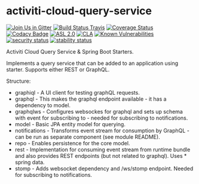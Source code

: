 # activiti-cloud-query-service 

[![Join Us in Gitter](https://badges.gitter.im/Activiti/Activiti7.svg)](https://gitter.im/Activiti/Activiti7?utm_source=badge&utm_medium=badge&utm_campaign=pr-badge&utm_content=badge)
[![Build Status Travis](https://travis-ci.org/Activiti/activiti-cloud-query-service.svg?branch=master)](https://travis-ci.org/Activiti/activiti-cloud-query-service)
[![Coverage Status](http://img.shields.io/codecov/c/github/Activiti/activiti-cloud-query-service/master.svg?maxAge=86400)](https://codecov.io/gh/Activiti/activiti-cloud-query-service)
[![Codacy Badge](https://api.codacy.com/project/badge/Grade/5ee4e6ceacda459a9bffb12e5fb4574d)](https://www.codacy.com/app/Activiti/activiti-cloud-query-service?utm_source=github.com&amp;utm_medium=referral&amp;utm_content=Activiti/activiti-cloud-query-service&amp;utm_campaign=Badge_Grade)
[![ASL 2.0](https://img.shields.io/hexpm/l/plug.svg)](https://github.com/Activiti/activiti-cloud-query-service/blob/master/LICENSE.txt)
[![CLA](https://cla-assistant.io/readme/badge/Activiti/activiti-cloud-query-service)](https://cla-assistant.io/Activiti/activiti-cloud-query-service)
[![Known Vulnerabilities](https://snyk.io/test/github/Activiti/activiti-cloud-query-service/badge.svg)](https://snyk.io/test/github/Activiti/activiti-cloud-query-service)
[![security status](https://www.meterian.com/badge/gh/Activiti/activiti-cloud-query-service/security)](https://www.meterian.com/report/gh/Activiti/activiti-cloud-query-service)
[![stability status](https://www.meterian.com/badge/gh/Activiti/activiti-cloud-query-service/stability)](https://www.meterian.com/report/gh/Activiti/activiti-cloud-query-service)

Activiti Cloud Query Service &amp; Spring Boot Starters.

Implements a query service that can be added to an application using starter. Supports either REST or GraphQL.

Structure:
* graphiql - A UI client for testing graphQL requests.
* graphql - This makes the graphql endpoint available - it has a dependency to model.
* graphqlws - Configures websockes for graphql and sets up schema with event for subscribing to - needed for subscribing to notifications.
* model - Basic JPA entity model for querying.
* notifications - Transforms event stream for consumption by GraphQL - can be run as separate component (see module README).
* repo - Enables persistence for the core model.
* rest - Implementation for consuming event stream from runtime bundle and also provides REST endpoints (but not related to graphql). Uses * spring data.
* stomp - Adds websocket dependency and /ws/stomp endpoint. Needed for subscribing to notifications.